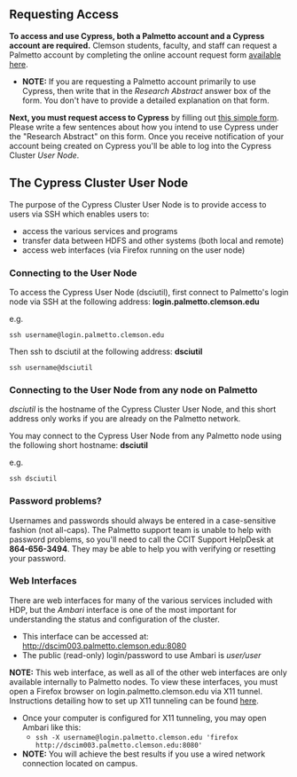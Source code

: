 
## Requesting Access

**To access and use Cypress, both a Palmetto account and a Cypress account are required.** Clemson students, faculty, and staff can request a Palmetto account by completing the online account request form <a href="http://citi.clemson.edu/new-account/" target="_blank">available here</a>.
- **NOTE:** If you are requesting a Palmetto account primarily to use Cypress, then write that in the *Research Abstract* answer box of the form. You don't have to provide a detailed explanation on that form.

**Next, you must request access to Cypress** by filling out <a href="https://goo.gl/forms/lkTVwO7zDARqhfrP2" target="_blank">this simple form</a>. Please write a few sentences about how you intend to use Cypress under the "Research Abstract" on this form. Once you receive notification of your account being created on Cypress you'll be able to log into the Cypress Cluster *User Node*.

## The Cypress Cluster User Node

The purpose of the Cypress Cluster User Node is to provide access to users via SSH which enables users to:

- access the various services and programs
- transfer data between HDFS and other systems (both local and remote)
- access web interfaces (via Firefox running on the user node)

### Connecting to the User Node

To access the Cypress User Node (dsciutil), first connect to Palmetto's login node via SSH at the following address: **login.palmetto.clemson.edu**

e.g.

    ssh username@login.palmetto.clemson.edu

Then ssh to dsciutil at the following address: **dsciutil**

    ssh username@dsciutil

### Connecting to the User Node from any node on Palmetto

*dsciutil* is the hostname of the Cypress Cluster User Node, and this short address only works if you are already on the Palmetto network.

You may connect to the Cypress User Node from any Palmetto node using the following short hostname: **dsciutil**

e.g.

    ssh dsciutil

### Password problems?

Usernames and passwords should always be entered in a case-sensitive fashion (not all-caps).
The Palmetto support team is unable to help with password problems, so you'll need to call the CCIT
Support HelpDesk at **864-656-3494**. They may be able to help you with verifying or resetting your password.

### Web Interfaces

There are web interfaces for many of the various services included with HDP, but the *Ambari* interface is one of the most important for understanding the status and configuration of the cluster.

- This interface can be accessed at: http://dscim003.palmetto.clemson.edu:8080
- The public (read-only) login/password to use Ambari is *user/user*

**NOTE:** This web interface, as well as all of the other web interfaces are only available internally to Palmetto nodes. To view these interfaces, you must open a Firefox browser on login.palmetto.clemson.edu via X11 tunnel. Instructions detailing how to set up X11 tunneling can be found <a href="https://www.palmetto.clemson.edu/palmetto/userguide_howto_run_graphical_applications.html" target="_blank">here</a>.

- Once your computer is configured for X11 tunneling, you may open Ambari like this:
  - ```ssh -X username@login.palmetto.clemson.edu 'firefox http://dscim003.palmetto.clemson.edu:8080'```
- **NOTE:** You will achieve the best results if you use a wired network connection located on campus.
